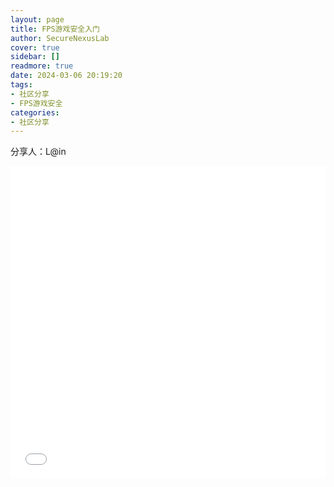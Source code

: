 ```yaml
---
layout: page
title: FPS游戏安全入门
author: SecureNexusLab
cover: true
sidebar: []
readmore: true
date: 2024-03-06 20:19:20
tags: 
- 社区分享
- FPS游戏安全
categories:
- 社区分享
---
```


分享人：L@in

<iframe src="//player.bilibili.com/player.html?aid=1401411617&bvid=BV1vr421W7Ln&cid=1461089317&p=1&autoplay=0" allowfullscreen="allowfullscreen" width="100%" height="500" scrolling="no" frameborder="0" sandbox="allow-top-navigation allow-same-origin allow-forms allow-scripts"></iframe>